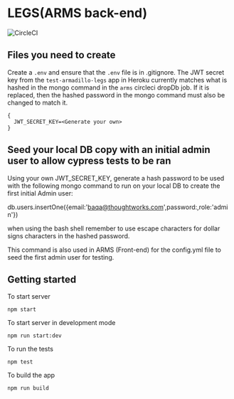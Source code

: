 # LEGS(ARMS back-end)

![CircleCI](https://img.shields.io/circleci/build/github/armadillo-apps/legs.svg)

## Files you need to create

Create a `.env` and ensure that the `.env` file is in .gitignore. The JWT secret key from the `test-armadillo-legs` app in Heroku currently matches what is hashed in the mongo command in the `arms` circleci dropDb job. If it is replaced, then the hashed password in the mongo command must also be changed to match it.

```.env
{
  JWT_SECRET_KEY=<Generate your own>
}
```

## Seed your local DB copy with an initial admin user to allow cypress tests to be ran

Using your own JWT_SECRET_KEY, generate a hash password to be used with the following mongo command to run on your local DB to create the first initial Admin user:

db.users.insertOne({email:'baqa@thoughtworks.com',password:<Insert your hashed password here>,role:'admin'})

when using the bash shell remember to use escape characters for dollar signs characters in the hashed password.

This command is also used in ARMS (Front-end) for the config.yml file to seed the first admin user for testing.

## Getting started

To start server

```
npm start
```

To start server in development mode

```
npm run start:dev
```

To run the tests

```
npm test
```

To build the app

```
npm run build
```
